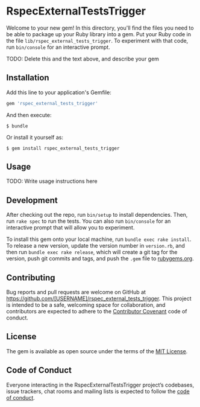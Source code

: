 # RspecExternalTestsTrigger

Welcome to your new gem! In this directory, you'll find the files you need to be able to package up your Ruby library into a gem. Put your Ruby code in the file `lib/rspec_external_tests_trigger`. To experiment with that code, run `bin/console` for an interactive prompt.

TODO: Delete this and the text above, and describe your gem

## Installation

Add this line to your application's Gemfile:

```ruby
gem 'rspec_external_tests_trigger'
```

And then execute:

    $ bundle

Or install it yourself as:

    $ gem install rspec_external_tests_trigger

## Usage

TODO: Write usage instructions here

## Development

After checking out the repo, run `bin/setup` to install dependencies. Then, run `rake spec` to run the tests. You can also run `bin/console` for an interactive prompt that will allow you to experiment.

To install this gem onto your local machine, run `bundle exec rake install`. To release a new version, update the version number in `version.rb`, and then run `bundle exec rake release`, which will create a git tag for the version, push git commits and tags, and push the `.gem` file to [rubygems.org](https://rubygems.org).

## Contributing

Bug reports and pull requests are welcome on GitHub at https://github.com/[USERNAME]/rspec_external_tests_trigger. This project is intended to be a safe, welcoming space for collaboration, and contributors are expected to adhere to the [Contributor Covenant](http://contributor-covenant.org) code of conduct.

## License

The gem is available as open source under the terms of the [MIT License](http://opensource.org/licenses/MIT).

## Code of Conduct

Everyone interacting in the RspecExternalTestsTrigger project’s codebases, issue trackers, chat rooms and mailing lists is expected to follow the [code of conduct](https://github.com/[USERNAME]/rspec_external_tests_trigger/blob/master/CODE_OF_CONDUCT.md).
